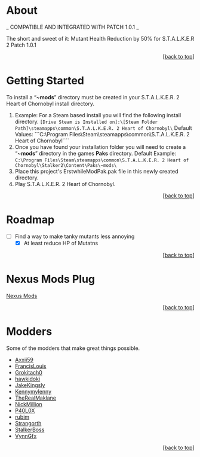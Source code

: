 <a id="start"></a>
<!--
*** ReadMe.md for Zorten's S.T.A.L.K.E.R. 2 Heart of Chornobyl MOD
-->

<!-- ABOUT THE PROJECT -->
# About

_ COMPATIBLE AND INTEGRATED WITH PATCH 1.0.1 _

The short and sweet of it: Mutant Health Reduction by 50% for S.T.A.L.K.E.R 2 Patch 1.0.1

<p align="right">[<a href="#start">back to top</a>]</p>

<!-- GETTING STARTED -->
<a id="getting-started"></a>
# Getting Started

To install a “**~mods**” directory must be created in your S.T.A.L.K.E.R. 2 Heart of Chornobyl install directory. 
1. Example: For a Steam based install you will find the following install directory.
```[Drive Steam is Installed on]:\[Steam Folder Path]\steamapps\common\S.T.A.L.K.E.R. 2 Heart of Chornobyl\```
Default Values:
```C:\Program Files\Steam\steamapps\common\S.T.A.L.K.E.R. 2 Heart of Chornobyl\````
2. Once you have found your installation folder you will need to create a “**~mods**” directory in the games **Paks** directory.
Default Example:
```C:\Program Files\Steam\steamapps\common\S.T.A.L.K.E.R. 2 Heart of Chornobyl\Stalker2\Content\Paks\~mods\```
3. Place this project's ErstwhileModPak.pak file in this newly created directory.
4. Play S.T.A.L.K.E.R. 2 Heart of Chornobyl.

<p align="right">[<a href="#start">back to top</a>]</p>

<!-- ROADMAP -->
<a id="roadmap"></a>
# Roadmap

- [ ] Find a way to make tanky mutants less annoying
    - [X] At least reduce HP of Mutatns

<p align="right">[<a href="#start">back to top</a>]</p>


<a id="nexus"></a>
# Nexus Mods Plug

[Nexus Mods](https://www.nexusmods.com/stalker2heartofchornobyl/)

<p align="right">[<a href="#start">back to top</a>]</p>

<!-- Modders -->
<a id="modders"></a>
# Modders

Some of the modders that make great things possible.

* [Axxii59](https://next.nexusmods.com/profile/Axxii59?gameId=6944)
* [FrancisLouis](https://next.nexusmods.com/profile/FrancisLouis?gameId=6944)
* [Grokitach0](https://next.nexusmods.com/profile/Grokitach0?gameId=6944)
* [hawkidoki](https://next.nexusmods.com/profile/hawkidoki?gameId=6944)
* [JakeKingsly](https://next.nexusmods.com/profile/JakeKingsly?gameId=6944)
* [Kennymylenny](https://next.nexusmods.com/profile/Kennymylenny?gameId=6944)
* [TheRealMaklane](https://next.nexusmods.com/profile/TheRealMaklane?gameId=6944)
* [NickMillion](https://next.nexusmods.com/profile/NickMillion?gameId=6944)
* [P40L0X](https://next.nexusmods.com/profile/P40L0X?gameId=6944)
* [rubim](https://next.nexusmods.com/profile/rubim?gameId=6944)
* [Strangorth](https://next.nexusmods.com/profile/Strangorth?gameId=6944)
* [StalkerBoss](https://next.nexusmods.com/profile/StalkerBoss?gameId=6944)
* [VynnGfx](https://next.nexusmods.com/profile/VynnGfx?gameId=6944)

<p align="right">[<a href="#start">back to top</a>]</p>
